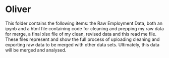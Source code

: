 # Oliver
This folder contains the following items: the Raw Employment Data, both an ipynb and a html file containing code for cleaning and prepping my raw data for merge, a final xlsx file of my clean, revised data and this read me file. These files represent and show the full process of uploading cleaning and exporting raw data to be merged with other data sets. Ultimately, this data will be merged and analysed. 
